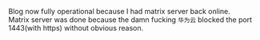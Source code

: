 Blog now fully operational because I had matrix server back online.  
Matrix server was done because the damn fucking `华为云` blocked the port 1443(with https) without obvious reason.